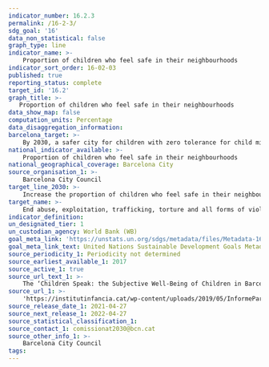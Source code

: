 ```yaml
---
indicator_number: 16.2.3
permalink: /16-2-3/
sdg_goal: '16'
data_non_statistical: false
graph_type: line
indicator_name: >-
    Proportion of children who feel safe in their neighbourhoods
indicator_sort_order: 16-02-03
published: true
reporting_status: complete
target_id: '16.2'
graph_title: >-
   Proportion of children who feel safe in their neighbourhoods
data_show_map: false
computation_units: Percentage
data_disaggregation_information:
barcelona_target: >-
    By 2030, a safer city for children with zero tolerance for child mistreatment
national_indicator_available: >-
    Proportion of children who feel safe in their neighbourhoods
national_geographical_coverage: Barcelona City
source_organisation_1: >-
    Barcelona City Council
target_line_2030: >-
    Increase the proportion of children who feel safe in their neighbourhoods to above 90% 
target_name: >-
    End abuse, exploitation, trafficking, torture and all forms of violence against children
indicator_definition:
un_designated_tier: 1
un_custodian_agency: World Bank (WB)
goal_meta_link: 'https://unstats.un.org/sdgs/metadata/files/Metadata-16-02-03.pdf'
goal_meta_link_text: United Nations Sustainable Development Goals Metadata (pdf 894kB)
source_periodicity_1: Periodicity not determined
source_earliest_available_1: 2017
source_active_1: true
source_url_text_1: >-
    The ‘Children Speak: the Subjective Well-Being of Children in Barcelona’ Survey, from the Institute for Children 
source_url_1: >-
    'https://institutinfancia.cat/wp-content/uploads/2019/05/InformeParlen_2019.pdf'
source_release_date_1: 2021-04-27
source_next_release_1: 2022-04-27
source_statistical_classification_1: 
source_contact_1: comissionat2030@bcn.cat
source_other_info_1: >-
    Barcelona City Council
tags:
---
```

